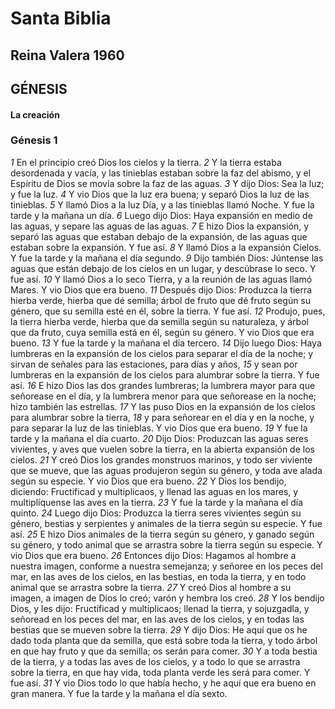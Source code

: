 # Santa Biblia

## Reina Valera 1960

## GÉNESIS

#### La creación

### Génesis 1

_1_ En el principio creó Dios los cielos y la tierra.
_2_ Y la tierra estaba desordenada y vacía, y las tinieblas estaban sobre la faz del abismo, y el Espíritu de Dios se movía sobre la faz de las aguas.
_3_ Y dijo Dios: Sea la luz; y fue la luz.
_4_ Y vio Dios que la luz era buena; y separó Dios la luz de las tinieblas.
_5_ Y llamó Dios a la luz Día, y a las tinieblas llamó Noche. Y fue la tarde y la mañana un día.
_6_ Luego dijo Dios: Haya expansión en medio de las aguas, y separe las aguas de las aguas.
_7_ E hizo Dios la expansión, y separó las aguas que estaban debajo de la expansión, de las aguas que estaban sobre la expansión. Y fue así.
_8_ Y llamó Dios a la expansión Cielos. Y fue la tarde y la mañana el día segundo.
_9_ Dijo también Dios: Júntense las aguas que están debajo de los cielos en un lugar, y descúbrase lo seco. Y fue así.
_10_ Y llamó Dios a lo seco Tierra, y a la reunión de las aguas llamó Mares. Y vio Dios que era bueno.
_11_ Después dijo Dios: Produzca la tierra hierba verde, hierba que dé semilla; árbol de fruto que dé fruto según su género, que su semilla esté en él, sobre la tierra. Y fue así.
_12_ Produjo, pues, la tierra hierba verde, hierba que da semilla según su naturaleza, y árbol que da fruto, cuya semilla está en él, según su género. Y vio Dios que era bueno.
_13_ Y fue la tarde y la mañana el día tercero.
_14_ Dijo luego Dios: Haya lumbreras en la expansión de los cielos para separar el día de la noche; y sirvan de señales para las estaciones, para días y años,
_15_ y sean por lumbreras en la expansión de los cielos para alumbrar sobre la tierra. Y fue así.
_16_ E hizo Dios las dos grandes lumbreras; la lumbrera mayor para que señorease en el día, y la lumbrera menor para que señorease en la noche; hizo también las estrellas.
_17_ Y las puso Dios en la expansión de los cielos para alumbrar sobre la tierra,
_18_ y para señorear en el día y en la noche, y para separar la luz de las tinieblas. Y vio Dios que era bueno.
_19_ Y fue la tarde y la mañana el día cuarto.
_20_ Dijo Dios: Produzcan las aguas seres vivientes, y aves que vuelen sobre la tierra, en la abierta expansión de los cielos.
_21_ Y creó Dios los grandes monstruos marinos, y todo ser viviente que se mueve, que las aguas produjeron según su género, y toda ave alada según su especie. Y vio Dios que era bueno.
_22_ Y Dios los bendijo, diciendo: Fructificad y multiplicaos, y llenad las aguas en los mares, y multiplíquense las aves en la tierra.
_23_ Y fue la tarde y la mañana el día quinto.
_24_ Luego dijo Dios: Produzca la tierra seres vivientes según su género, bestias y serpientes y animales de la tierra según su especie. Y fue así.
_25_ E hizo Dios animales de la tierra según su género, y ganado según su género, y todo animal que se arrastra sobre la tierra según su especie. Y vio Dios que era bueno.
_26_ Entonces dijo Dios: Hagamos al hombre a nuestra imagen, conforme a nuestra semejanza; y señoree en los peces del mar, en las aves de los cielos, en las bestias, en toda la tierra, y en todo animal que se arrastra sobre la tierra.
_27_ Y creó Dios al hombre a su imagen, a imagen de Dios lo creó; varón y hembra los creó.
_28_ Y los bendijo Dios, y les dijo: Fructificad y multiplicaos; llenad la tierra, y sojuzgadla, y señoread en los peces del mar, en las aves de los cielos, y en todas las bestias que se mueven sobre la tierra.
_29_ Y dijo Dios: He aquí que os he dado toda planta que da semilla, que está sobre toda la tierra, y todo árbol en que hay fruto y que da semilla; os serán para comer.
_30_ Y a toda bestia de la tierra, y a todas las aves de los cielos, y a todo lo que se arrastra sobre la tierra, en que hay vida, toda planta verde les será para comer. Y fue así.
_31_ Y vio Dios todo lo que había hecho, y he aquí que era bueno en gran manera. Y fue la tarde y la mañana el día sexto.
